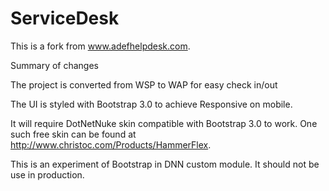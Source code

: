ServiceDesk
===========
This is a fork from www.adefhelpdesk.com.

Summary of changes

The project is converted from WSP to WAP for easy check in/out

The UI is styled with Bootstrap 3.0 to achieve Responsive on mobile.

It will require DotNetNuke skin compatible with Bootstrap 3.0 to work.  One such free skin can be found at  http://www.christoc.com/Products/HammerFlex.

This is an experiment of Bootstrap in DNN custom module.  It should not be use in production.  
